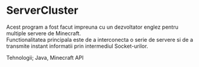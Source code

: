 # ServerCluster

Acest program a fost facut impreuna cu un dezvoltator englez pentru multiple servere de Minecraft.\
Functionalitatea principala este de a interconecta o serie de servere si de a transmite instant informatii prin intermediul Socket-urilor.

Tehnologii; Java, Minecraft API
